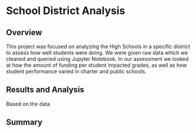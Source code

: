 # School District Analysis

## Overview
This project was focused on analyzing the High Schools in a specific district to assess how well students were doing. We were given raw data which we cleaned and queried using Jupyter Notebook. In our assessment we looked at how the amount of funding per student impacted grades, as well as how student performance varied in charter and public schools.

## Results and Analysis
Based on the data

## Summary
